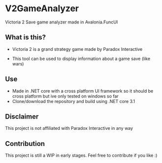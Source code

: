 # V2GameAnalyzer
Victoria 2 Save game analyzer made in Avalonia.FuncUI

## What is this?
* Victoria 2 is a grand strategy game made by Paradox Interactive

* This tool can be used to display information about a game save (like wars)

## Use
* Made in .NET core with a cross platform UI framework so it should be cross platform but ive only tested on windows so far
* Clone/download the repository and build using .NET core 3.1

## Disclaimer
This project is not affiliated with Paradox Interactive in any way

## Contribution
This project is still a WIP in early stages. Feel free to contribute if you like :)
